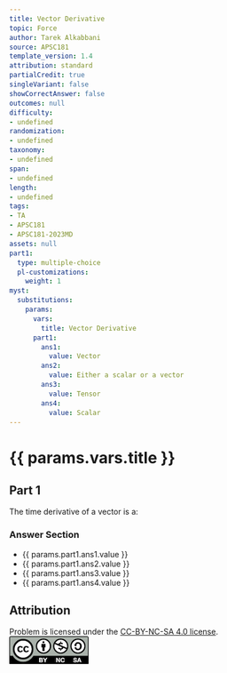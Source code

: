 ```yaml
---
title: Vector Derivative
topic: Force
author: Tarek Alkabbani
source: APSC181
template_version: 1.4
attribution: standard
partialCredit: true
singleVariant: false
showCorrectAnswer: false
outcomes: null
difficulty:
- undefined
randomization:
- undefined
taxonomy:
- undefined
span:
- undefined
length:
- undefined
tags:
- TA
- APSC181
- APSC181-2023MD
assets: null
part1:
  type: multiple-choice
  pl-customizations:
    weight: 1
myst:
  substitutions:
    params:
      vars:
        title: Vector Derivative
      part1:
        ans1:
          value: Vector
        ans2:
          value: Either a scalar or a vector
        ans3:
          value: Tensor
        ans4:
          value: Scalar
---
```

# {{ params.vars.title }}

## Part 1

The time derivative of a vector is a:

### Answer Section

- {{ params.part1.ans1.value }}
- {{ params.part1.ans2.value }}
- {{ params.part1.ans3.value }}
- {{ params.part1.ans4.value }}

## Attribution

Problem is licensed under the [CC-BY-NC-SA 4.0 license](https://creativecommons.org/licenses/by-nc-sa/4.0/).<br> ![The Creative Commons 4.0 license requiring attribution-BY, non-commercial-NC, and share-alike-SA license.](https://raw.githubusercontent.com/firasm/bits/master/by-nc-sa.png)